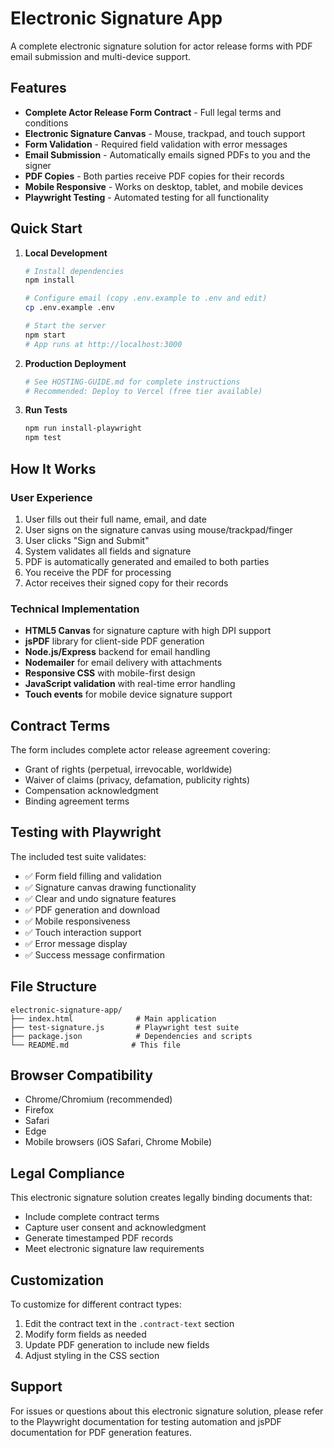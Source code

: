 # Electronic Signature App

A complete electronic signature solution for actor release forms with PDF email submission and multi-device support.

## Features

- **Complete Actor Release Form Contract** - Full legal terms and conditions
- **Electronic Signature Canvas** - Mouse, trackpad, and touch support
- **Form Validation** - Required field validation with error messages
- **Email Submission** - Automatically emails signed PDFs to you and the signer
- **PDF Copies** - Both parties receive PDF copies for their records
- **Mobile Responsive** - Works on desktop, tablet, and mobile devices
- **Playwright Testing** - Automated testing for all functionality

## Quick Start

1. **Local Development**
   ```bash
   # Install dependencies
   npm install
   
   # Configure email (copy .env.example to .env and edit)
   cp .env.example .env
   
   # Start the server
   npm start
   # App runs at http://localhost:3000
   ```

2. **Production Deployment**
   ```bash
   # See HOSTING-GUIDE.md for complete instructions
   # Recommended: Deploy to Vercel (free tier available)
   ```

3. **Run Tests**
   ```bash
   npm run install-playwright
   npm test
   ```

## How It Works

### User Experience
1. User fills out their full name, email, and date
2. User signs on the signature canvas using mouse/trackpad/finger
3. User clicks "Sign and Submit"
4. System validates all fields and signature
5. PDF is automatically generated and emailed to both parties
6. You receive the PDF for processing
7. Actor receives their signed copy for their records

### Technical Implementation
- **HTML5 Canvas** for signature capture with high DPI support
- **jsPDF** library for client-side PDF generation
- **Node.js/Express** backend for email handling
- **Nodemailer** for email delivery with attachments
- **Responsive CSS** with mobile-first design
- **JavaScript validation** with real-time error handling
- **Touch events** for mobile device signature support

## Contract Terms

The form includes complete actor release agreement covering:
- Grant of rights (perpetual, irrevocable, worldwide)
- Waiver of claims (privacy, defamation, publicity rights)
- Compensation acknowledgment
- Binding agreement terms

## Testing with Playwright

The included test suite validates:
- ✅ Form field filling and validation
- ✅ Signature canvas drawing functionality  
- ✅ Clear and undo signature features
- ✅ PDF generation and download
- ✅ Mobile responsiveness
- ✅ Touch interaction support
- ✅ Error message display
- ✅ Success message confirmation

## File Structure

```
electronic-signature-app/
├── index.html              # Main application
├── test-signature.js       # Playwright test suite
├── package.json            # Dependencies and scripts
└── README.md              # This file
```

## Browser Compatibility

- Chrome/Chromium (recommended)
- Firefox
- Safari  
- Edge
- Mobile browsers (iOS Safari, Chrome Mobile)

## Legal Compliance

This electronic signature solution creates legally binding documents that:
- Include complete contract terms
- Capture user consent and acknowledgment
- Generate timestamped PDF records
- Meet electronic signature law requirements

## Customization

To customize for different contract types:
1. Edit the contract text in the `.contract-text` section
2. Modify form fields as needed
3. Update PDF generation to include new fields
4. Adjust styling in the CSS section

## Support

For issues or questions about this electronic signature solution, please refer to the Playwright documentation for testing automation and jsPDF documentation for PDF generation features.